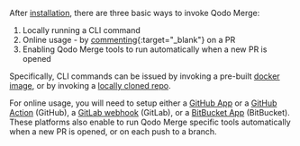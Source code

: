 
After [installation](https://qodo-merge-docs.qodo.ai/installation/), there are three basic ways to invoke Qodo Merge:

1. Locally running a CLI command
2. Online usage - by [commenting](https://github.com/Codium-ai/pr-agent/pull/229#issuecomment-1695021901){:target="_blank"} on a PR
3. Enabling Qodo Merge tools to run automatically when a new PR is opened


Specifically, CLI commands can be issued by invoking a pre-built [docker image](https://qodo-merge-docs.qodo.ai/installation/locally/#using-docker-image), or by invoking a [locally cloned repo](https://qodo-merge-docs.qodo.ai/installation/locally/#run-from-source).

For online usage, you will need to setup either a [GitHub App](https://qodo-merge-docs.qodo.ai/installation/github/#run-as-a-github-app) or a [GitHub Action](https://qodo-merge-docs.qodo.ai/installation/github/#run-as-a-github-action) (GitHub), a [GitLab webhook](https://qodo-merge-docs.qodo.ai/installation/gitlab/#run-a-gitlab-webhook-server) (GitLab), or a [BitBucket App](https://qodo-merge-docs.qodo.ai/installation/bitbucket/#run-using-codiumai-hosted-bitbucket-app) (BitBucket).
These platforms also enable to run Qodo Merge specific tools automatically when a new PR is opened, or on each push to a branch.
